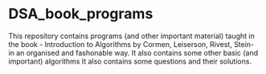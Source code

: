 # DSA_book_programs
This repository contains programs (and other important material) taught in the book - Introduction to Algorithms by Cormen, Leiserson, Rivest, Stein- in an organised and fashonable way.
It also contains some other basic (and important) algorithms
It also contains some questions and their solutions.
